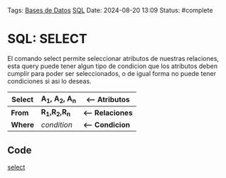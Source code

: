Tags: [Bases de Datos](../Indexes/Bases%20de%20Datos.md) [SQL](../Indexes/SQL.md)
Date: 2024-08-20 13:09
Status: #complete 

# SQL: SELECT

El comando select permite seleccionar atributos de nuestras relaciones, esta query puede tener algun tipo de condicion que los atributos deben cumplir para poder ser seleccionados, o de igual forma no puede tener condiciones si asi lo deseas.

| Select    | A<sub>1</sub>, A<sub>2</sub>, A<sub>n</sub>   | <-- Atributos      |
| --------- | --------------------------------------------- | ------------------ |
| __From__  | __R<sub>1</sub>,R<sub>2</sub>,R<sub>n</sub>__ | __<-- Relaciones__ |
| __Where__ | *condition*                                   | __<-- Condicion__  |

## Code
[select](../Code/select.sql)